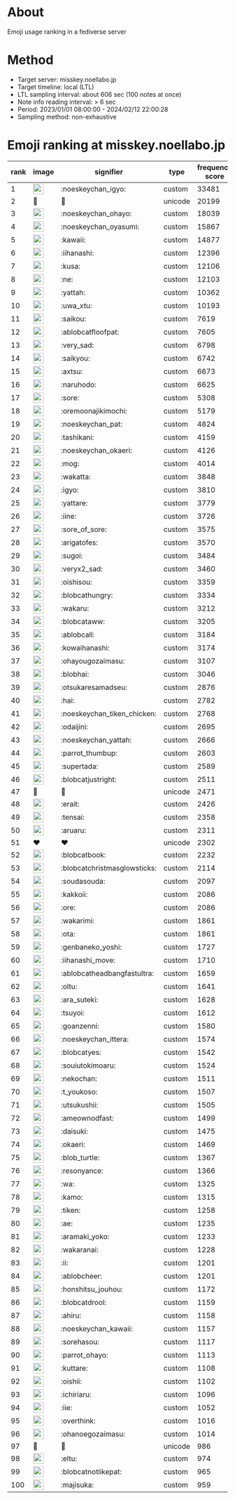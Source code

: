 # About
Emoji usage ranking in a fediverse server

# Method
- Target server: misskey.noellabo.jp
- Target timeline: local (LTL)
- LTL sampling interval: about 606 sec (100 notes at once)
- Note info reading interval: > 6 sec
- Period: 2023/01/01 08:00:00 - 2024/02/12 22:00:28 
- Sampling method: non-exhaustive

# Emoji ranking at misskey.noellabo.jp

|rank|image|signifier|type|frequency score|
|----|----|----|----|----|
|1|<img height="24" src="https://misskey.noellabo.jp/emoji/noeskeychan_igyo.webp">|:noeskeychan_igyo:|custom|33481|
|2|🎉|🎉|unicode|20199|
|3|<img height="24" src="https://misskey.noellabo.jp/emoji/noeskeychan_ohayo.webp">|:noeskeychan_ohayo:|custom|18039|
|4|<img height="24" src="https://misskey.noellabo.jp/emoji/noeskeychan_oyasumi.webp">|:noeskeychan_oyasumi:|custom|15867|
|5|<img height="24" src="https://misskey.noellabo.jp/emoji/kawaii.webp">|:kawaii:|custom|14877|
|6|<img height="24" src="https://misskey.noellabo.jp/emoji/iihanashi.webp">|:iihanashi:|custom|12396|
|7|<img height="24" src="https://misskey.noellabo.jp/emoji/kusa.webp">|:kusa:|custom|12106|
|8|<img height="24" src="https://misskey.noellabo.jp/emoji/ne.webp">|:ne:|custom|12103|
|9|<img height="24" src="https://misskey.noellabo.jp/emoji/yattah.webp">|:yattah:|custom|10362|
|10|<img height="24" src="https://misskey.noellabo.jp/emoji/uwa_xtu.webp">|:uwa_xtu:|custom|10193|
|11|<img height="24" src="https://misskey.noellabo.jp/emoji/saikou.webp">|:saikou:|custom|7619|
|12|<img height="24" src="https://misskey.noellabo.jp/emoji/ablobcatfloofpat.webp">|:ablobcatfloofpat:|custom|7605|
|13|<img height="24" src="https://misskey.noellabo.jp/emoji/very_sad.webp">|:very_sad:|custom|6798|
|14|<img height="24" src="https://misskey.noellabo.jp/emoji/saikyou.webp">|:saikyou:|custom|6742|
|15|<img height="24" src="https://misskey.noellabo.jp/emoji/axtsu.webp">|:axtsu:|custom|6673|
|16|<img height="24" src="https://misskey.noellabo.jp/emoji/naruhodo.webp">|:naruhodo:|custom|6625|
|17|<img height="24" src="https://misskey.noellabo.jp/emoji/sore.webp">|:sore:|custom|5308|
|18|<img height="24" src="https://misskey.noellabo.jp/emoji/oremoonajikimochi.webp">|:oremoonajikimochi:|custom|5179|
|19|<img height="24" src="https://misskey.noellabo.jp/emoji/noeskeychan_pat.webp">|:noeskeychan_pat:|custom|4824|
|20|<img height="24" src="https://misskey.noellabo.jp/emoji/tashikani.webp">|:tashikani:|custom|4159|
|21|<img height="24" src="https://misskey.noellabo.jp/emoji/noeskeychan_okaeri.webp">|:noeskeychan_okaeri:|custom|4126|
|22|<img height="24" src="https://misskey.noellabo.jp/emoji/mog.webp">|:mog:|custom|4014|
|23|<img height="24" src="https://misskey.noellabo.jp/emoji/wakatta.webp">|:wakatta:|custom|3848|
|24|<img height="24" src="https://misskey.noellabo.jp/emoji/igyo.webp">|:igyo:|custom|3810|
|25|<img height="24" src="https://misskey.noellabo.jp/emoji/yattare.webp">|:yattare:|custom|3779|
|26|<img height="24" src="https://misskey.noellabo.jp/emoji/iine.webp">|:iine:|custom|3726|
|27|<img height="24" src="https://misskey.noellabo.jp/emoji/sore_of_sore.webp">|:sore_of_sore:|custom|3575|
|28|<img height="24" src="https://misskey.noellabo.jp/emoji/arigatofes.webp">|:arigatofes:|custom|3570|
|29|<img height="24" src="https://misskey.noellabo.jp/emoji/sugoi.webp">|:sugoi:|custom|3484|
|30|<img height="24" src="https://misskey.noellabo.jp/emoji/veryx2_sad.webp">|:veryx2_sad:|custom|3460|
|31|<img height="24" src="https://misskey.noellabo.jp/emoji/oishisou.webp">|:oishisou:|custom|3359|
|32|<img height="24" src="https://misskey.noellabo.jp/emoji/blobcathungry.webp">|:blobcathungry:|custom|3334|
|33|<img height="24" src="https://misskey.noellabo.jp/emoji/wakaru.webp">|:wakaru:|custom|3212|
|34|<img height="24" src="https://misskey.noellabo.jp/emoji/blobcataww.webp">|:blobcataww:|custom|3205|
|35|<img height="24" src="https://misskey.noellabo.jp/emoji/ablobcall.webp">|:ablobcall:|custom|3184|
|36|<img height="24" src="https://misskey.noellabo.jp/emoji/kowaihanashi.webp">|:kowaihanashi:|custom|3174|
|37|<img height="24" src="https://misskey.noellabo.jp/emoji/ohayougozaimasu.webp">|:ohayougozaimasu:|custom|3107|
|38|<img height="24" src="https://misskey.noellabo.jp/emoji/blobhai.webp">|:blobhai:|custom|3046|
|39|<img height="24" src="https://misskey.noellabo.jp/emoji/otsukaresamadseu.webp">|:otsukaresamadseu:|custom|2876|
|40|<img height="24" src="https://misskey.noellabo.jp/emoji/hai.webp">|:hai:|custom|2782|
|41|<img height="24" src="https://misskey.noellabo.jp/emoji/noeskeychan_tiken_chicken.webp">|:noeskeychan_tiken_chicken:|custom|2768|
|42|<img height="24" src="https://misskey.noellabo.jp/emoji/odaijini.webp">|:odaijini:|custom|2695|
|43|<img height="24" src="https://misskey.noellabo.jp/emoji/noeskeychan_yattah.webp">|:noeskeychan_yattah:|custom|2666|
|44|<img height="24" src="https://misskey.noellabo.jp/emoji/parrot_thumbup.webp">|:parrot_thumbup:|custom|2603|
|45|<img height="24" src="https://misskey.noellabo.jp/emoji/supertada.webp">|:supertada:|custom|2589|
|46|<img height="24" src="https://misskey.noellabo.jp/emoji/blobcatjustright.webp">|:blobcatjustright:|custom|2511|
|47|🍗|🍗|unicode|2471|
|48|<img height="24" src="https://misskey.noellabo.jp/emoji/erait.webp">|:erait:|custom|2426|
|49|<img height="24" src="https://misskey.noellabo.jp/emoji/tensai.webp">|:tensai:|custom|2358|
|50|<img height="24" src="https://misskey.noellabo.jp/emoji/aruaru.webp">|:aruaru:|custom|2311|
|51|❤|❤|unicode|2302|
|52|<img height="24" src="https://misskey.noellabo.jp/emoji/blobcatbook.webp">|:blobcatbook:|custom|2232|
|53|<img height="24" src="https://misskey.noellabo.jp/emoji/blobcatchristmasglowsticks.webp">|:blobcatchristmasglowsticks:|custom|2114|
|54|<img height="24" src="https://misskey.noellabo.jp/emoji/soudasouda.webp">|:soudasouda:|custom|2097|
|55|<img height="24" src="https://misskey.noellabo.jp/emoji/kakkoii.webp">|:kakkoii:|custom|2086|
|56|<img height="24" src="https://misskey.noellabo.jp/emoji/ore.webp">|:ore:|custom|2086|
|57|<img height="24" src="https://misskey.noellabo.jp/emoji/wakarimi.webp">|:wakarimi:|custom|1861|
|58|<img height="24" src="https://misskey.noellabo.jp/emoji/ota.webp">|:ota:|custom|1861|
|59|<img height="24" src="https://misskey.noellabo.jp/emoji/genbaneko_yoshi.webp">|:genbaneko_yoshi:|custom|1727|
|60|<img height="24" src="https://misskey.noellabo.jp/emoji/iihanashi_move.webp">|:iihanashi_move:|custom|1710|
|61|<img height="24" src="https://misskey.noellabo.jp/emoji/ablobcatheadbangfastultra.webp">|:ablobcatheadbangfastultra:|custom|1659|
|62|<img height="24" src="https://misskey.noellabo.jp/emoji/oltu.webp">|:oltu:|custom|1641|
|63|<img height="24" src="https://misskey.noellabo.jp/emoji/ara_suteki.webp">|:ara_suteki:|custom|1628|
|64|<img height="24" src="https://misskey.noellabo.jp/emoji/tsuyoi.webp">|:tsuyoi:|custom|1612|
|65|<img height="24" src="https://misskey.noellabo.jp/emoji/goanzenni.webp">|:goanzenni:|custom|1580|
|66|<img height="24" src="https://misskey.noellabo.jp/emoji/noeskeychan_ittera.webp">|:noeskeychan_ittera:|custom|1574|
|67|<img height="24" src="https://misskey.noellabo.jp/emoji/blobcatyes.webp">|:blobcatyes:|custom|1542|
|68|<img height="24" src="https://misskey.noellabo.jp/emoji/souiutokimoaru.webp">|:souiutokimoaru:|custom|1524|
|69|<img height="24" src="https://misskey.noellabo.jp/emoji/nekochan.webp">|:nekochan:|custom|1511|
|70|<img height="24" src="https://misskey.noellabo.jp/emoji/t_youkoso.webp">|:t_youkoso:|custom|1507|
|71|<img height="24" src="https://misskey.noellabo.jp/emoji/utsukushii.webp">|:utsukushii:|custom|1505|
|72|<img height="24" src="https://misskey.noellabo.jp/emoji/ameownodfast.webp">|:ameownodfast:|custom|1499|
|73|<img height="24" src="https://misskey.noellabo.jp/emoji/daisuki.webp">|:daisuki:|custom|1475|
|74|<img height="24" src="https://misskey.noellabo.jp/emoji/okaeri.webp">|:okaeri:|custom|1469|
|75|<img height="24" src="https://misskey.noellabo.jp/emoji/blob_turtle.webp">|:blob_turtle:|custom|1367|
|76|<img height="24" src="https://misskey.noellabo.jp/emoji/resonyance.webp">|:resonyance:|custom|1366|
|77|<img height="24" src="https://misskey.noellabo.jp/emoji/wa.webp">|:wa:|custom|1325|
|78|<img height="24" src="https://misskey.noellabo.jp/emoji/kamo.webp">|:kamo:|custom|1315|
|79|<img height="24" src="https://misskey.noellabo.jp/emoji/tiken.webp">|:tiken:|custom|1258|
|80|<img height="24" src="https://misskey.noellabo.jp/emoji/ae.webp">|:ae:|custom|1235|
|81|<img height="24" src="https://misskey.noellabo.jp/emoji/aramaki_yoko.webp">|:aramaki_yoko:|custom|1233|
|82|<img height="24" src="https://misskey.noellabo.jp/emoji/wakaranai.webp">|:wakaranai:|custom|1228|
|83|<img height="24" src="https://misskey.noellabo.jp/emoji/ii.webp">|:ii:|custom|1201|
|84|<img height="24" src="https://misskey.noellabo.jp/emoji/ablobcheer.webp">|:ablobcheer:|custom|1201|
|85|<img height="24" src="https://misskey.noellabo.jp/emoji/honshitsu_jouhou.webp">|:honshitsu_jouhou:|custom|1172|
|86|<img height="24" src="https://misskey.noellabo.jp/emoji/blobcatdrool.webp">|:blobcatdrool:|custom|1159|
|87|<img height="24" src="https://misskey.noellabo.jp/emoji/ahiru.webp">|:ahiru:|custom|1158|
|88|<img height="24" src="https://misskey.noellabo.jp/emoji/noeskeychan_kawaii.webp">|:noeskeychan_kawaii:|custom|1157|
|89|<img height="24" src="https://misskey.noellabo.jp/emoji/sorehasou.webp">|:sorehasou:|custom|1117|
|90|<img height="24" src="https://misskey.noellabo.jp/emoji/parrot_ohayo.webp">|:parrot_ohayo:|custom|1113|
|91|<img height="24" src="https://misskey.noellabo.jp/emoji/kuttare.webp">|:kuttare:|custom|1108|
|92|<img height="24" src="https://misskey.noellabo.jp/emoji/oishii.webp">|:oishii:|custom|1102|
|93|<img height="24" src="https://misskey.noellabo.jp/emoji/ichiriaru.webp">|:ichiriaru:|custom|1096|
|94|<img height="24" src="https://misskey.noellabo.jp/emoji/iie.webp">|:iie:|custom|1052|
|95|<img height="24" src="https://misskey.noellabo.jp/emoji/overthink.webp">|:overthink:|custom|1016|
|96|<img height="24" src="https://misskey.noellabo.jp/emoji/ohanoegozaimasu.webp">|:ohanoegozaimasu:|custom|1014|
|97|👀|👀|unicode|986|
|98|<img height="24" src="https://misskey.noellabo.jp/emoji/eltu.webp">|:eltu:|custom|974|
|99|<img height="24" src="https://misskey.noellabo.jp/emoji/blobcatnotlikepat.webp">|:blobcatnotlikepat:|custom|965|
|100|<img height="24" src="https://misskey.noellabo.jp/emoji/majisuka.webp">|:majisuka:|custom|959|
